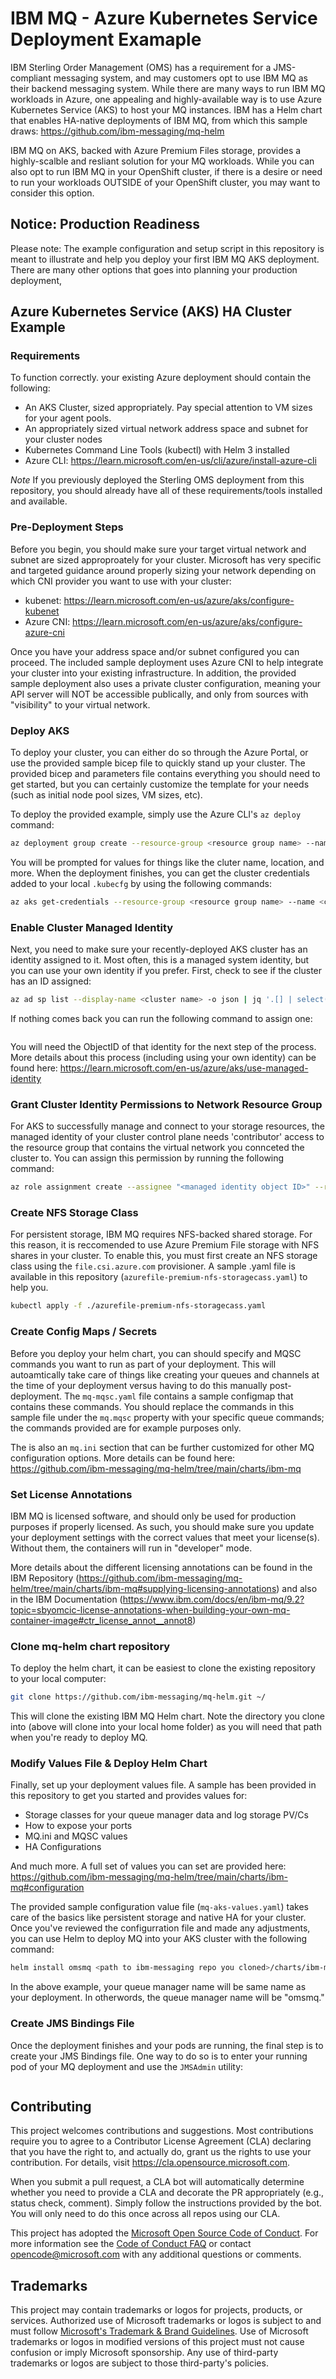 # IBM MQ - Azure Kubernetes Service Deployment Examaple

IBM Sterling Order Management (OMS) has a requirement for a JMS-compliant messaging system, and may customers opt to use IBM MQ as their backend messaging system. While there are many ways to run IBM MQ workloads in Azure, one appealing and highly-available way is to use Azure Kubernetes Service (AKS) to host your MQ instances. IBM has a Helm chart that enables HA-native deployments of IBM MQ, from which this sample draws: https://github.com/ibm-messaging/mq-helm

IBM MQ on AKS, backed with Azure Premium Files storage, provides a highly-scalble and resliant solution for your MQ workloads. While you can also opt to run IBM MQ in your OpenShift cluster, if there is a desire or need to run your workloads OUTSIDE of your OpenShift cluster, you may want to consider this option.

## Notice: Production Readiness

Please note: The example configuration and setup script in this repository is meant to illustrate and help you deploy your first IBM MQ AKS deployment. There are many other options that goes into planning your production deployment, 

## Azure Kubernetes Service (AKS) HA Cluster Example

### Requirements

To function correctly. your existing Azure deployment should contain the following:

* An AKS Cluster, sized appropriately. Pay special attention to VM sizes for your agent pools.
* An appropriately sized virtual network address space and subnet for your cluster nodes
* Kubernetes Command Line Tools (kubectl) with Helm 3 installed
* Azure CLI: https://learn.microsoft.com/en-us/cli/azure/install-azure-cli

*Note* If you previously deployed the Sterling OMS deployment from this repository, you should already have all of these requirements/tools installed and available.

### Pre-Deployment Steps

Before you begin, you should make sure your target virtual network and subnet are sized approproately for your cluster. Microsoft has very specific and targeted guidance around properly sizing your network depending on which CNI provider you want to use with your cluster: 

 * kubenet: https://learn.microsoft.com/en-us/azure/aks/configure-kubenet
 * Azure CNI: https://learn.microsoft.com/en-us/azure/aks/configure-azure-cni

Once you have your address space and/or subnet configured you can proceed. The included sample deployment uses Azure CNI to help integrate your cluster into your existing infrastructure. In addition, the provided sample deployment also uses a private cluster configuration, meaning your API server will NOT be accessible publically, and only from sources with "visibility" to your virtual network.

### Deploy AKS

To deploy your cluster, you can either do so through the Azure Portal, or use the provided sample bicep file to quickly stand up your cluster. The provided bicep and parameters file contains everything you should need to get started, but you can certainly customize the template for your needs (such as initial node pool sizes, VM sizes, etc).

To deploy the provided example, simply use the Azure CLI's ```az deploy``` command:

```bash
az deployment group create --resource-group <resource group name> --name MQAKS --template-file ./aks-mq.bicep
```

You will be prompted for values for things like the cluter name, location, and more. When the deployment finishes, you can get the cluster credentials added to your local ```.kubecfg``` by using the following commands:

```bash
az aks get-credentials --resource-group <resource group name> --name <cluster name>
```

### Enable Cluster Managed Identity

Next, you need to make sure your recently-deployed AKS cluster has an identity assigned to it. Most often, this is a managed system identity, but you can use your own identity if you prefer. First, check to see if the cluster has an ID assigned:

```bash
az ad sp list --display-name <cluster name> -o json | jq '.[] | select(.displayName==<cluster name>) | .objectId'
```
If nothing comes back you can run the following command to assign one:

```bash

```
You will need the ObjectID of that identity for the next step of the process. More details about this process (including using your own identity) can be found here: https://learn.microsoft.com/en-us/azure/aks/use-managed-identity

### Grant Cluster Identity Permissions to Network Resource Group

For AKS to successfully manage and connect to your storage resources, the managed identity of your cluster control plane needs 'contributor' access to the resource group that contains the virtual network you connceted the cluster to. You can assign this permission by running the following command:

```bash
az role assignment create --assignee "<managed identity object ID>" --role "Contribtor" --scope "/subscriptions/<subscriptionId>/resourcegroups/<resourceGroupName>"
```

### Create NFS Storage Class

For persistent storage, IBM MQ requires NFS-backed shared storage. For this reason, it is reccomended to use Azure Premium File storage with NFS shares in your cluster. To enable this, you must first create an NFS storage class using the ```file.csi.azure.com``` provisioner. A sample .yaml file is available in this repository (```azurefile-premium-nfs-storagecass.yaml```) to help you.

```bash
kubectl apply -f ./azurefile-premium-nfs-storagecass.yaml
```

### Create Config Maps / Secrets

Before you deploy your helm chart, you can should specify and MQSC commands you want to run as part of your deployment. This will autoamtically take care of things like creating your queues and channels at the time of your deployment versus having to do this manually post-deployment. The ```mq-mqsc.yaml``` file contains a sample configmap that contains these commands. You should replace the commands in this sample file under the ```mq.mqsc``` property with your specific queue commands; the commands provided are for example purposes only.

The is also an ```mq.ini``` section that can be further customized for other MQ configuration options. More details can be found here: https://github.com/ibm-messaging/mq-helm/tree/main/charts/ibm-mq

### Set License Annotations

IBM MQ is licensed software, and should only be used for production purposes if properly licensed. As such, you should make sure you update your deployment settings with the correct values that meet your license(s). Without them, the containers will run in "developer" mode.

More details about the different licensing annotations can be found in the IBM Repository (https://github.com/ibm-messaging/mq-helm/tree/main/charts/ibm-mq#supplying-licensing-annotations) and also in the IBM Documentation (https://www.ibm.com/docs/en/ibm-mq/9.2?topic=sbyomcic-license-annotations-when-building-your-own-mq-container-image#ctr_license_annot__annot8)

### Clone mq-helm chart repository

To deploy the helm chart, it can be easiest to clone the existing repository to your local computer:

```bash
git clone https://github.com/ibm-messaging/mq-helm.git ~/
```

This will clone the existing IBM MQ Helm chart. Note the directory you clone into (above will clone into your local home folder) as you will need that path when you're ready to deploy MQ.

### Modify Values File & Deploy Helm Chart

Finally, set up your deployment values file. A sample has been provided in this repository to get you started and provides values for:

* Storage classes for your queue manager data and log storage PV/Cs
* How to expose your ports
* MQ.ini and MQSC values
* HA Configurations

And much more. A full set of values you can set are provided here: https://github.com/ibm-messaging/mq-helm/tree/main/charts/ibm-mq#configuration

The provided sample configuration value file (```mq-aks-values.yaml```) takes care of the basics like persistent storage and native HA for your cluster. Once you've reviewed the configurration file and made any adjustments, you can use Helm to deploy MQ into your AKS cluster with the following command:

```bash
helm install omsmq <path to ibm-messaging repo you cloned>/charts/ibm-mq -f mq-aks-values.yaml
```

In the above example, your queue manager name will be same name as your deployment. In otherwords, the queue manager name will be "omsmq."

### Create JMS Bindings File

Once the deployment finishes and your pods are running, the final step is to create your JMS Bindings file. One way to do so is to enter your running pod of your MQ deployment and use the ```JMSAdmin``` utility:

```bash
```

## Contributing

This project welcomes contributions and suggestions.  Most contributions require you to agree to a
Contributor License Agreement (CLA) declaring that you have the right to, and actually do, grant us
the rights to use your contribution. For details, visit https://cla.opensource.microsoft.com.

When you submit a pull request, a CLA bot will automatically determine whether you need to provide
a CLA and decorate the PR appropriately (e.g., status check, comment). Simply follow the instructions
provided by the bot. You will only need to do this once across all repos using our CLA.

This project has adopted the [Microsoft Open Source Code of Conduct](https://opensource.microsoft.com/codeofconduct/).
For more information see the [Code of Conduct FAQ](https://opensource.microsoft.com/codeofconduct/faq/) or
contact [opencode@microsoft.com](mailto:opencode@microsoft.com) with any additional questions or comments.

## Trademarks

This project may contain trademarks or logos for projects, products, or services. Authorized use of Microsoft 
trademarks or logos is subject to and must follow 
[Microsoft's Trademark & Brand Guidelines](https://www.microsoft.com/en-us/legal/intellectualproperty/trademarks/usage/general).
Use of Microsoft trademarks or logos in modified versions of this project must not cause confusion or imply Microsoft sponsorship.
Any use of third-party trademarks or logos are subject to those third-party's policies.
